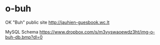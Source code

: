 # o-buh
OK "Buh" public site 
http://jauhien-guesbook.wc.lt

MySQL Schema
https://www.dropbox.com/s/m3vyswaoewdz3ht/img-o-buh-db.bmp?dl=0
